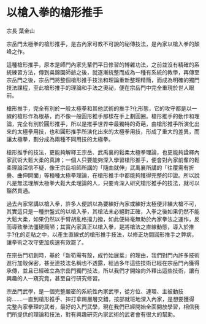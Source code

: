 # 以槍入拳的槍形推手

宗長
葉金山

宗岳門太極拳的槍形推手，是古內家可教不可說的祕傳技法，是內家以槍入拳的顛峰之作。

這種槍形推手，原本是師門內家先輩們平日修習的博雜功法，之前並沒有精確的系統練習方法，傳到吳錦園師爺之後，就逐漸統整而成為一種有系統的教學，再傳至宗岳門之後，宗岳門將整個槍形推手技法和理論重新整理精簡，而成為明確的獨門技法課程，至此槍形推手的理論和手法之奧祕，便在宗岳門中完全重現於世人眼前。


槍形推手，完全有別於一般太極拳和其他武術的推手?化形態，它的攻守都是以一線的槍形作為根基，而不像一般圓形推手那樣在手上劃圓圈。槍形推手的動作和理論，完全有別於圓形推手，所以是推手世界中最獨特的奇葩，由槍形推手所演化出來的太極拳用技，也和圓形推手所演化出來的太極拳用技，形成了重大的差異，而讓太極拳，劃分成為兩種不同用技的太極拳。

槍形推手的技法，更能夠解釋王宗岳、武禹襄的鬆柔太極拳理論，也更能夠詮釋內家武術大鬆大柔的真諦；一個人只要能夠深入學習槍形推手，便會對內家前輩的鬆柔理論深信不疑，像王宗岳祖師所講的「隨曲就伸」武禹襄所講的「往覆需有折疊、曲伸開闔」等種種太極拳理論，在槍形推手中都能夠獲得完整的印證。所以說凡是無法理解太極拳大鬆大柔理論的人，只要肯深入研究槍形推手的技法，就可以豁然貫通。

過去內家常講以槍入拳，許多人便誤以為要練好內家或練好太極便非練大槍不可，其實這只是一種拚盤式的以槍入拳，其槍法未必絕對正確，入拳之後如果仍然不能大鬆大柔，如果仍然以手臂胡亂格擋力撥，如此便絲毫無助於內家拳法之運作，反而導致拳法僵硬簡陋；其實內家真正以槍入拳，是將槍法之直線動態，導入於推手?化的走粘之中，以產生直線式的槍形推手技法，以修正坊間圓形推手之弊病，讓拳術之攻守更加疾速有效罷了。

在宗岳門初創時，基於「新筍需有殼，成竹始展葉」的理由，我們對門內許多技術進行加殼保密，甚至連技法名稱也不透露，經過多年這些技術已經在宗岳門內獲得承傳，並且已經確立為宗岳門獨門技法，所以我們才開始向外釋出這些技術，讓有興趣的人一窺究竟，甚至自行研究修習。

宗岳門武學，是一個完整嚴密的系統性內家武學，從方位、連環、主被動技術.......一直到槍形推手、摔打拿踢層層交錯，按部就班地深入內家，是想要獲得完整內家拳理的武者，最好的入門武學，現在我們已經開始全面開放學習，相信我們所提供的理論和技法，對有興趣研究內家武術的武者會有很大的幫助。